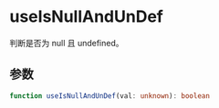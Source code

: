 # useIsNullAndUnDef
判断是否为 null 且 undefined。

## 参数
```ts
function useIsNullAndUnDef(val: unknown): boolean
```
